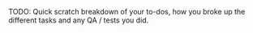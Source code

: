 TODO: Quick scratch breakdown of your to-dos, how you broke up the different tasks and any QA / tests you did.

